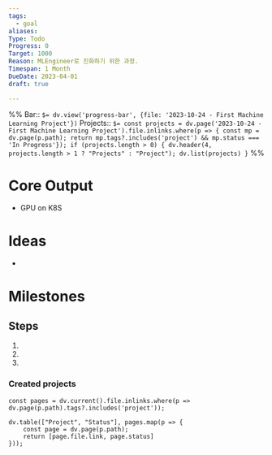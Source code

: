 ```yaml
---
tags:
  - goal
aliases: 
Type: Todo
Progress: 0
Target: 1000
Reason: MLEngineer로 진화하기 위한 과정.
Timespan: 1 Month
DueDate: 2023-04-01
draft: true

---
```


%%
Bar:: `$= dv.view('progress-bar', {file: '2023-10-24 - First Machine Learning Project'})`
Projects:: `$= const projects = dv.page('2023-10-24 - First Machine Learning Project').file.inlinks.where(p => { const mp = dv.page(p.path); return mp.tags?.includes('project') && mp.status === 'In Progress'}); if (projects.length > 0) { dv.header(4, projects.length > 1 ? "Projects" : "Project"); dv.list(projects) }`
%%

# Core Output

- GPU on K8S

# Ideas
- 

# Milestones

## Steps
1.
2.
3.

### Created projects

```dataviewjs
const pages = dv.current().file.inlinks.where(p => dv.page(p.path).tags?.includes('project'));

dv.table(["Project", "Status"], pages.map(p => {
	const page = dv.page(p.path);
	return [page.file.link, page.status]
}));
```

